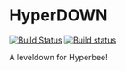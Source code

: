 # HyperDOWN
[![Build Status](https://travis-ci.org/andrewosh/hyperdown.svg?branch=master)](https://travis-ci.org/andrewosh/hyperdown)
[![Build status](https://ci.appveyor.com/api/projects/status/yl5r06pxhl8x6a3d?svg=true)](https://ci.appveyor.com/project/andrewosh/hyperdown)

A leveldown for Hyperbee!
